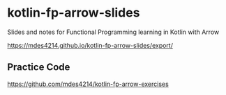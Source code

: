 # kotlin-fp-arrow-slides
Slides and notes for Functional Programming learning in Kotlin with Arrow

https://mdes4214.github.io/kotlin-fp-arrow-slides/export/

## Practice Code

https://github.com/mdes4214/kotlin-fp-arrow-exercises
